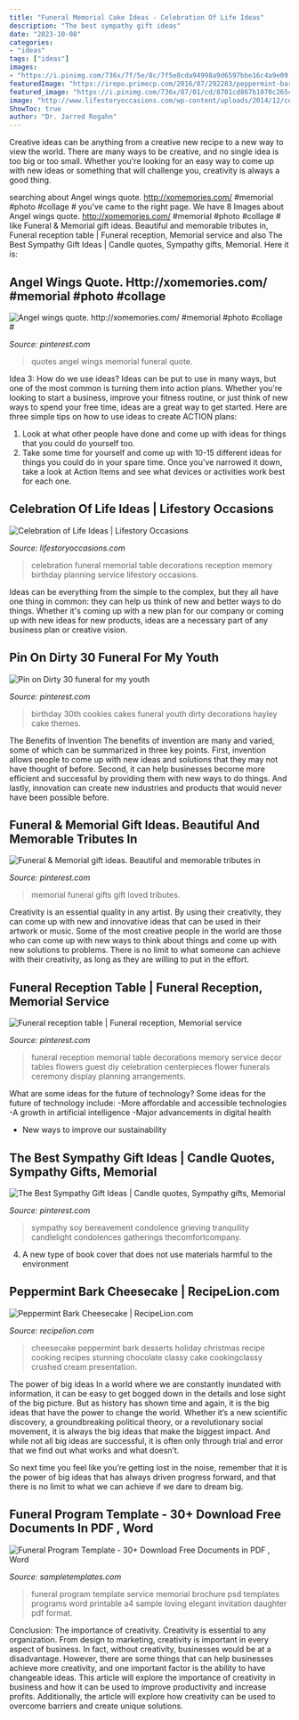 ```yaml
---
title: "Funeral Memorial Cake Ideas - Celebration Of Life Ideas"
description: "The best sympathy gift ideas"
date: "2023-10-08"
categories:
- "ideas"
tags: ["ideas"]
images:
- "https://i.pinimg.com/736x/7f/5e/8c/7f5e8cda94998a9d6597bbe16c4a9e09.jpg"
featuredImage: "https://irepo.primecp.com/2016/07/292283/peppermint-bark-cheesecake_Large600_ID-1786825.jpg?v=1786825"
featured_image: "https://i.pinimg.com/736x/87/01/cd/8701cd867b1070c265cdc66d3c02708e--funeral-reception-reception-table.jpg"
image: "http://www.lifestoryoccasions.com/wp-content/uploads/2014/12/celebration-of-life14.jpg"
ShowToc: true
author: "Dr. Jarred Rogahn"
---
```



Creative ideas can be anything from a creative new recipe to a new way to view the world. There are many ways to be creative, and no single idea is too big or too small. Whether you're looking for an easy way to come up with new ideas or something that will challenge you, creativity is always a good thing.

	

		
searching about Angel wings quote. http://xomemories.com/ #memorial #photo #collage # you've came to the right page. We have 8 Images about Angel wings quote. http://xomemories.com/ #memorial #photo #collage # like Funeral &amp; Memorial gift ideas. Beautiful and memorable tributes in, Funeral reception table | Funeral reception, Memorial service and also The Best Sympathy Gift Ideas | Candle quotes, Sympathy gifts, Memorial. Here it is:
		
    
## Angel Wings Quote. Http://xomemories.com/ #memorial #photo #collage #

<img loading=lazy src="https://i.pinimg.com/736x/dd/b8/a5/ddb8a55356c4612346988d592f9ea3da--funeral-quotes-photo-collages.jpg" onerror="this.onerror=null;this.src='https://tse2.mm.bing.net/th?id=OIP.koQh4dFuQYyCQYA2O-INPwHaJ3&amp;pid=15.1';" alt="Angel wings quote. http://xomemories.com/ #memorial #photo #collage #">

_Source: pinterest.com_

>quotes angel wings memorial funeral quote. 

	

Idea 3: How do we use ideas?
Ideas can be put to use in many ways, but one of the most common is turning them into action plans. Whether you're looking to start a business, improve your fitness routine, or just think of new ways to spend your free time, ideas are a great way to get started. Here are three simple tips on how to use ideas to create ACTION plans:
1. Look at what other people have done and come up with ideas for things that you could do yourself too.
2. Take some time for yourself and come up with 10-15 different ideas for things you could do in your spare time. Once you've narrowed it down, take a look at Action Items and see what devices or activities work best for each one.

    
## Celebration Of Life Ideas | Lifestory Occasions

<img loading=lazy src="http://www.lifestoryoccasions.com/wp-content/uploads/2014/12/celebration-of-life14.jpg" onerror="this.onerror=null;this.src='https://tse2.mm.bing.net/th?id=OIP.tbTKcSR2HYwgdYJDGjojwAHaE8&amp;pid=15.1';" alt="Celebration of Life Ideas | Lifestory Occasions">

_Source: lifestoryoccasions.com_

>celebration funeral memorial table decorations reception memory birthday planning service lifestory occasions. 

	

Ideas can be everything from the simple to the complex, but they all have one thing in common: they can help us think of new and better ways to do things. Whether it's coming up with a new plan for our company or coming up with new ideas for new products, ideas are a necessary part of any business plan or creative vision.

    
## Pin On Dirty 30 Funeral For My Youth

<img loading=lazy src="https://i.pinimg.com/736x/8c/e3/06/8ce306ed08c189554d65c8ac4ff69467.jpg" onerror="this.onerror=null;this.src='https://tse3.mm.bing.net/th?id=OIP.maCOtxTHq7x4ON2vHjIFEQHaJ3&amp;pid=15.1';" alt="Pin on Dirty 30 funeral for my youth">

_Source: pinterest.com_

>birthday 30th cookies cakes funeral youth dirty decorations hayley cake themes. 

	

The Benefits of Invention
The benefits of invention are many and varied, some of which can be summarized in three key points. First, invention allows people to come up with new ideas and solutions that they may not have thought of before. Second, it can help businesses become more efficient and successful by providing them with new ways to do things. And lastly, innovation can create new industries and products that would never have been possible before.

    
## Funeral &amp; Memorial Gift Ideas. Beautiful And Memorable Tributes In

<img loading=lazy src="https://i.pinimg.com/736x/42/19/c7/4219c7632ccd0bf0c0ad24f1d48e23e8--funeral-memorial-memorial-gifts.jpg" onerror="this.onerror=null;this.src='https://tse3.mm.bing.net/th?id=OIP.0XF6x_z732uNv_uK4_UgswHaLG&amp;pid=15.1';" alt="Funeral &amp; Memorial gift ideas. Beautiful and memorable tributes in">

_Source: pinterest.com_

>memorial funeral gifts gift loved tributes. 

	

Creativity is an essential quality in any artist. By using their creativity, they can come up with new and innovative ideas that can be used in their artwork or music. Some of the most creative people in the world are those who can come up with new ways to think about things and come up with new solutions to problems. There is no limit to what someone can achieve with their creativity, as long as they are willing to put in the effort.

    
## Funeral Reception Table | Funeral Reception, Memorial Service

<img loading=lazy src="https://i.pinimg.com/736x/87/01/cd/8701cd867b1070c265cdc66d3c02708e--funeral-reception-reception-table.jpg" onerror="this.onerror=null;this.src='https://tse2.mm.bing.net/th?id=OIP.TUXxSGROK_K9oNpPEkU_XgHaJ3&amp;pid=15.1';" alt="Funeral reception table | Funeral reception, Memorial service">

_Source: pinterest.com_

>funeral reception memorial table decorations memory service decor tables flowers guest diy celebration centerpieces flower funerals ceremony display planning arrangements. 

	

What are some ideas for the future of technology?
Some ideas for the future of technology include: 
-More affordable and accessible technologies 
-A growth in artificial intelligence 
-Major advancements in digital health 
- New ways to improve our sustainability

    
## The Best Sympathy Gift Ideas | Candle Quotes, Sympathy Gifts, Memorial

<img loading=lazy src="https://i.pinimg.com/736x/7f/5e/8c/7f5e8cda94998a9d6597bbe16c4a9e09.jpg" onerror="this.onerror=null;this.src='https://tse2.mm.bing.net/th?id=OIP.zay-P6q-5IFjCmYJsu1jDQHaIr&amp;pid=15.1';" alt="The Best Sympathy Gift Ideas | Candle quotes, Sympathy gifts, Memorial">

_Source: pinterest.com_

>sympathy soy bereavement condolence grieving tranquility candlelight condolences gatherings thecomfortcompany. 

	

4. A new type of book cover that does not use materials harmful to the environment 

    
## Peppermint Bark Cheesecake | RecipeLion.com

<img loading=lazy src="https://irepo.primecp.com/2016/07/292283/peppermint-bark-cheesecake_Large600_ID-1786825.jpg?v=1786825" onerror="this.onerror=null;this.src='https://tse3.mm.bing.net/th?id=OIP.2cVHuxSLrmSQSkhWkd1SLwHaLH&amp;pid=15.1';" alt="Peppermint Bark Cheesecake | RecipeLion.com">

_Source: recipelion.com_

>cheesecake peppermint bark desserts holiday christmas recipe cooking recipes stunning chocolate classy cake cookingclassy crushed cream presentation. 

	

The power of big ideas
In a world where we are constantly inundated with information, it can be easy to get bogged down in the details and lose sight of the big picture. But as history has shown time and again, it is the big ideas that have the power to change the world.
Whether it’s a new scientific discovery, a groundbreaking political theory, or a revolutionary social movement, it is always the big ideas that make the biggest impact. And while not all big ideas are successful, it is often only through trial and error that we find out what works and what doesn’t.

So next time you feel like you’re getting lost in the noise, remember that it is the power of big ideas that has always driven progress forward, and that there is no limit to what we can achieve if we dare to dream big.

    
## Funeral Program Template - 30+ Download Free Documents In PDF , Word

<img loading=lazy src="http://images.sampletemplates.com/wp-content/uploads/2014/07/Memorial-Service-Funeral-Program-A4-Brochure.jpg" onerror="this.onerror=null;this.src='https://tse3.mm.bing.net/th?id=OIP.hWDTKpZA4UeenUVRAr3zgAHaO9&amp;pid=15.1';" alt="Funeral Program Template - 30+ Download Free Documents in PDF , Word">

_Source: sampletemplates.com_

>funeral program template service memorial brochure psd templates programs word printable a4 sample loving elegant invitation daughter pdf format. 

	

Conclusion: The importance of creativity.
Creativity is essential to any organization. From design to marketing, creativity is important in every aspect of business. In fact, without creativity, businesses would be at a disadvantage. However, there are some things that can help businesses achieve more creativity, and one important factor is the ability to have changeable ideas. 
This article will explore the importance of creativity in business and how it can be used to improve productivity and increase profits. Additionally, the article will explore how creativity can be used to overcome barriers and create unique solutions.

